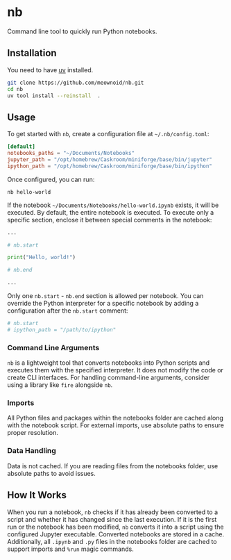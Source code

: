 # nb

Command line tool to quickly run Python notebooks.

## Installation

You need to have [uv](https://github.com/astral-sh/uv) installed.

```bash
git clone https://github.com/meownoid/nb.git
cd nb
uv tool install --reinstall  .
```
## Usage

To get started with `nb`, create a configuration file at `~/.nb/config.toml`:

```toml
[default]
notebooks_paths = "~/Documents/Notebooks"
jupyter_path = "/opt/homebrew/Caskroom/miniforge/base/bin/jupyter"
ipython_path = "/opt/homebrew/Caskroom/miniforge/base/bin/ipython"
```

Once configured, you can run:

```shell
nb hello-world
```

If the notebook `~/Documents/Notebooks/hello-world.ipynb` exists, it will be executed. By default, the entire notebook is executed. To execute only a specific section, enclose it between special comments in the notebook:

```python
...

# nb.start

print("Hello, world!")

# nb.end

...
```

Only one `nb.start` - `nb.end` section is allowed per notebook. You can override the Python interpreter for a specific notebook by adding a configuration after the `nb.start` comment:

```python
# nb.start
# ipython_path = "/path/to/ipython"
```

### Command Line Arguments

`nb` is a lightweight tool that converts notebooks into Python scripts and executes them with the specified interpreter. It does not modify the code or create CLI interfaces. For handling command-line arguments, consider using a library like `fire` alongside `nb`.

### Imports

All Python files and packages within the notebooks folder are cached along with the notebook script. For external imports, use absolute paths to ensure proper resolution.

### Data Handling

Data is not cached. If you are reading files from the notebooks folder, use absolute paths to avoid issues.

## How It Works

When you run a notebook, `nb` checks if it has already been converted to a script and whether it has changed since the last execution. If it is the first run or the notebook has been modified, `nb` converts it into a script using the configured Jupyter executable. Converted notebooks are stored in a cache. Additionally, all `.ipynb` and `.py` files in the notebooks folder are cached to support imports and `%run` magic commands.
